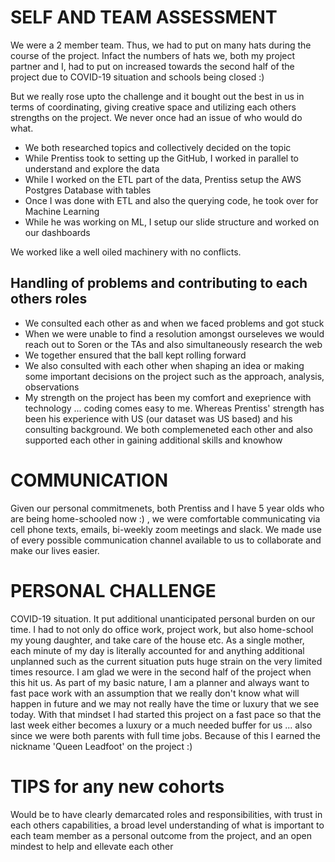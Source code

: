 # SELF AND TEAM ASSESSMENT
We were a 2 member team. Thus, we had to put on many hats during the course of the project. Infact the numbers of hats we, both my project partner and I, had to put on increased towards the second half of the project due to COVID-19 situation and schools being closed :)

But we really rose upto the challenge and it bought out the best in us in terms of coordinating, giving creative space and utilizing each others strengths on the project. We never once had an issue of who would do what. 

- We both researched topics and collectively decided on the topic 
- While Prentiss took to setting up the GitHub, I worked in parallel to understand and explore the data
- While I worked on the ETL part of the data, Prentiss setup the AWS Postgres Database with tables
- Once I was done with ETL and also the querying code, he took over for Machine Learning
- While he was working on ML, I setup our slide structure and worked on our dashboards

We worked like a well oiled machinery with no conflicts. 

## Handling of problems and contributing to each others roles
- We consulted each other as and when we faced problems and got stuck
- When we were unable to find a resolution amongst ourseleves we would reach out to Soren or the TAs and also simultaneously research the web
- We together ensured that the ball kept rolling forward 
- We also  consulted with each other when shaping an idea or making some important decisions on the project such as the approach, analysis, observations
- My strength on the project has been my comfort and exeprience with technology ... coding comes easy to me. Whereas Prentiss' strength has been his experience with US (our dataset was US based) and his consulting background. We both complemeneted each other and also supported each other in gaining additional skills and knowhow

# COMMUNICATION
Given our personal commitmenets, both Prentiss and I have 5 year olds who are being home-schooled now :) , we were comfortable communicating via cell phone texts, emails, bi-weekly zoom meetings and slack. 
We made use of every possible communication channel available to us to collaborate and make our lives easier.

# PERSONAL CHALLENGE
COVID-19 situation. It put additional unanticipated personal burden on our time. I had to not only do office work, project work, but also home-school my young daughter, and take care of the house etc. As a single mother, each minute of my day is literally accounted for and anything additional unplanned such as the current situation puts huge strain on the very limited times resource.
I am glad we were in the second half of the project when this hit us. As part of my basic nature, I am a planner and always want to fast pace work with an assumption that we really don't know what will happen in future and we may not really have the time or luxury that we see today. With that mindset I had started this project on a fast pace so that the last week either becomes a luxury or a much needed buffer for us ... also since we were both parents with full time jobs. 
Because of this I earned the nickname 'Queen Leadfoot' on the project :)

# TIPS for any new cohorts
Would be to have clearly demarcated roles and responsibilities, with trust in each others capabilities, a broad level understanding of what is important to each team member as a personal outcome from the project, and an open mindest to help and ellevate each other
